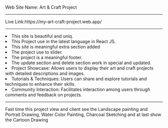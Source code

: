 Web Site Name: Art & Craft Project

<hr/>
Live Link:https://my-art-craft-project.web.app/
<hr/>
<li>This site is beautiful and uniq.</li>
<li>This Project use in the latest language in React JS.</li>
<Li>This site is meaningful extra section added</li>
<li>
The project use to slider.</li>
<li>The project is a meaningful footer.</li>
<li>The update section and delete section work in special and updated.</li>
<li>Project Showcase: Allows users to display their art and craft projects with detailed descriptions and images.</li>
<li>Tutorials & Techniques: Users can share and explore tutorials and techniques to enhance their skills.</li>
<li>Community Interaction: Facilitates interaction among users through comments and feedback on projects.</li>
<hr/>
<p> Fast time this project view and client see the Landscape painting and Portrait Drawing, Water Color Painting, Charcoal Sketching and at last show the Cartoon Drawing</p>


